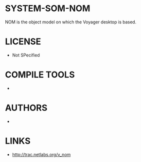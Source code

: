 SYSTEM-SOM-NOM
==============

NOM is the object model on which the Voyager desktop is based. 


LICENSE
===============
* Not SPecified

COMPILE TOOLS
===============
* 

AUTHORS
===============
* 

LINKS
===============
* http://trac.netlabs.org/v_nom
